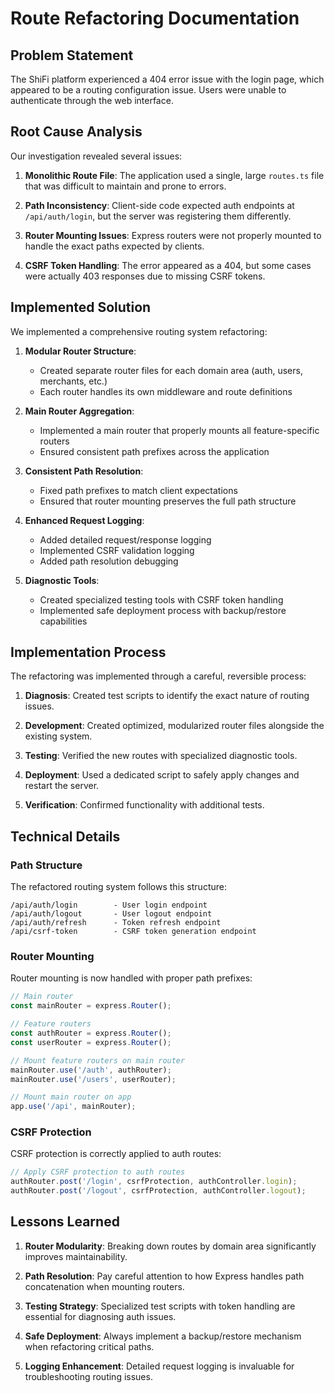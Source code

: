# Route Refactoring Documentation

## Problem Statement

The ShiFi platform experienced a 404 error issue with the login page, which appeared to be a routing configuration issue. Users were unable to authenticate through the web interface.

## Root Cause Analysis

Our investigation revealed several issues:

1. **Monolithic Route File**: The application used a single, large `routes.ts` file that was difficult to maintain and prone to errors.

2. **Path Inconsistency**: Client-side code expected auth endpoints at `/api/auth/login`, but the server was registering them differently.

3. **Router Mounting Issues**: Express routers were not properly mounted to handle the exact paths expected by clients.

4. **CSRF Token Handling**: The error appeared as a 404, but some cases were actually 403 responses due to missing CSRF tokens.

## Implemented Solution

We implemented a comprehensive routing system refactoring:

1. **Modular Router Structure**: 
   - Created separate router files for each domain area (auth, users, merchants, etc.)
   - Each router handles its own middleware and route definitions

2. **Main Router Aggregation**:
   - Implemented a main router that properly mounts all feature-specific routers
   - Ensured consistent path prefixes across the application

3. **Consistent Path Resolution**:
   - Fixed path prefixes to match client expectations
   - Ensured that router mounting preserves the full path structure

4. **Enhanced Request Logging**:
   - Added detailed request/response logging
   - Implemented CSRF validation logging
   - Added path resolution debugging

5. **Diagnostic Tools**:
   - Created specialized testing tools with CSRF token handling
   - Implemented safe deployment process with backup/restore capabilities

## Implementation Process

The refactoring was implemented through a careful, reversible process:

1. **Diagnosis**: Created test scripts to identify the exact nature of routing issues.

2. **Development**: Created optimized, modularized router files alongside the existing system.

3. **Testing**: Verified the new routes with specialized diagnostic tools.

4. **Deployment**: Used a dedicated script to safely apply changes and restart the server.

5. **Verification**: Confirmed functionality with additional tests.

## Technical Details

### Path Structure

The refactored routing system follows this structure:

```
/api/auth/login        - User login endpoint
/api/auth/logout       - User logout endpoint
/api/auth/refresh      - Token refresh endpoint
/api/csrf-token        - CSRF token generation endpoint
```

### Router Mounting

Router mounting is now handled with proper path prefixes:

```typescript
// Main router
const mainRouter = express.Router();

// Feature routers
const authRouter = express.Router();
const userRouter = express.Router();

// Mount feature routers on main router
mainRouter.use('/auth', authRouter);
mainRouter.use('/users', userRouter);

// Mount main router on app
app.use('/api', mainRouter);
```

### CSRF Protection

CSRF protection is correctly applied to auth routes:

```typescript
// Apply CSRF protection to auth routes
authRouter.post('/login', csrfProtection, authController.login);
authRouter.post('/logout', csrfProtection, authController.logout);
```

## Lessons Learned

1. **Router Modularity**: Breaking down routes by domain area significantly improves maintainability.

2. **Path Resolution**: Pay careful attention to how Express handles path concatenation when mounting routers.

3. **Testing Strategy**: Specialized test scripts with token handling are essential for diagnosing auth issues.

4. **Safe Deployment**: Always implement a backup/restore mechanism when refactoring critical paths.

5. **Logging Enhancement**: Detailed request logging is invaluable for troubleshooting routing issues.